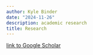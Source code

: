 ```yaml
---
author: Kyle Binder
date: "2024-11-26"
description: academic research
title: Research
---
```


[link to Google Scholar](https://scholar.google.com/citations?user=oxUKuKkAAAAJ&hl=en)
